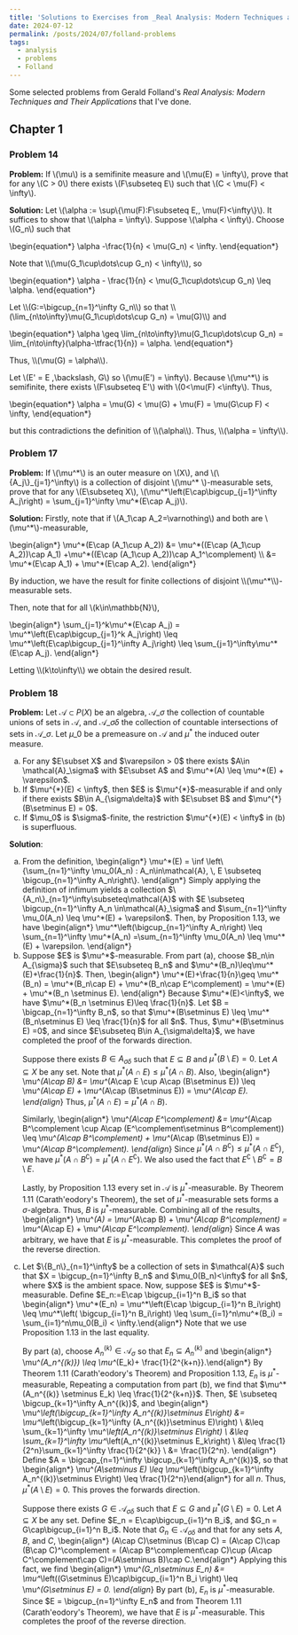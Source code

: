 ```yaml
---
title: 'Solutions to Exercises from _Real Analysis: Modern Techniques and Their Applications_'
date: 2024-07-12
permalink: /posts/2024/07/folland-problems
tags:
  - analysis
  - problems
  - Folland
---
```


Some selected problems from Gerald Folland's _Real Analysis: Modern Techniques and Their Applications_ that I've done.

## Chapter 1 
### Problem 14

**Problem:** If \\(\mu\\) is a semifinite measure and \\(\mu(E) = \infty\\), prove that for any \\(C > 0\\) there exists \\(F\subseteq E\\) such that \\(C < \mu(F) < \infty\\).

**Solution:** Let \\(\alpha := \sup\\\{\mu(F):F\subseteq E,\, \mu(F)<\infty\\\}\\).
It suffices to show that \\(\alpha = \infty\\).
Suppose \\(\alpha < \infty\\).
Choose \\(G_n\\) such that 
<p>
\begin{equation*}
    \alpha -\frac{1}{n} < \mu(G_n) < \infty.
\end{equation*}
</p>
Note that \\(\mu(G_1\cup\dots\cup G_n) < \infty\\), so 
<p>
\begin{equation*}
    \alpha - \frac{1}{n} < \mu(G_1\cup\dots\cup G_n) \leq \alpha.
\end{equation*}
</p>
Let \\(G:=\bigcup_{n=1}^\infty G_n\\) so that \\(\lim_{n\to\infty}\mu(G_1\cup\dots\cup G_n) = \mu(G)\\) and
<p>
\begin{equation*}
    \alpha \geq \lim_{n\to\infty}\mu(G_1\cup\dots\cup G_n) = \lim_{n\to\infty}(\alpha-\tfrac{1}{n}) = \alpha.
\end{equation*}
</p>
Thus, \\(\mu(G) = \alpha\\).


Let \\(E' = E \,\backslash\, G\\) so \\(\mu(E') = \infty\\).
Because \\(\mu^*\\) is semifinite, there exists \\(F\subseteq E'\\) with \\(0<\mu(F) <\infty\\).
Thus,
<p>
\begin{equation*}
    \alpha = \mu(G) <  \mu(G) + \mu(F)  = \mu(G\cup F) < \infty,
\end{equation*}
</p>
but this contradictions the definition of \\(\alpha\\).
Thus, \\(\alpha = \infty\\).


### Problem 17
**Problem:** If \\(\mu^\*\\) is an outer measure on \\(X\\), and \\(\\\{A_j\\\}\_{j=1}^\infty\\) is a collection of disjoint \\(\mu^* \\)-measurable sets, prove that for any \\(E\subseteq X\\), \\(\mu^\*\left(E\cap\bigcup\_{j=1}^\infty A_j\right) = \sum\_{j=1}^\infty \mu^\*(E\cap A_j)\\).

**Solution:** Firstly, note that if \\(A_1\cap A_2=\varnothing\\) and both are \\(\mu^*\\)-measurable,
<p>
\begin{align*}
    \mu^*(E\cap (A_1\cup A_2)) &= \mu^*((E\cap (A_1\cup A_2))\cap A_1) +\mu^*((E\cap (A_1\cup A_2))\cap A_1^\complement) \\
    &= \mu^*(E\cap A_1) + \mu^*(E\cap A_2).
\end{align*}
</p>
By induction, we have the result for finite collections of disjoint \\(\mu^*\\)-measurable sets.

Then, note that for all \\(k\in\mathbb{N}\\),
<p>
    \begin{align*}
    \sum_{j=1}^k\mu^*(E\cap A_j) = \mu^*\left(E\cap\bigcup_{j=1}^k A_j\right) 
    \leq \mu^*\left(E\cap\bigcup_{j=1}^\infty A_j\right)  
    \leq \sum_{j=1}^\infty\mu^*(E\cap A_j).
    \end{align*}
</p>
Letting \\(k\to\infty\\) we obtain the desired result.



### Problem 18
**Problem:** Let $\mathcal{A}\subset P(X)$ be an algebra, $\mathcal{A}\_\sigma$ the collection of countable unions of sets in $\mathcal{A}$, and $\mathcal{A}\_{\sigma\delta}$ the collection of countable intersections of sets in $\mathcal{A}\_\sigma$. Let $\mu\_{0}$ be a premeasure on $\mathcal{A}$ and $\mu^*$ the induced outer measure.
<ol type="a">
<li> For any $E\subset X$ and $\varepsilon > 0$ there exists $A\in \mathcal{A}_\sigma$ with $E\subset A$ and $\mu^*(A) \leq \mu^*(E) + \varepsilon$.
</li>
<li> If $\mu^{*}(E) < \infty$, then $E$ is $\mu^{*}$-measurable if and only if there exists $B\in A_{\sigma\delta}$ with $E\subset B$ and $\mu^{*}(B\setminus E) = 0$.
</li>
<li> If $\mu_0$ is $\sigma$-finite, the restriction $\mu^{*}(E) < \infty$ in (b) is superfluous.
</li>
</ol>

**Solution**:
<ol type="a">
<li> 
From the definition, 
\begin{align*}
    \mu^*(E) = \inf \left\{\sum_{n=1}^\infty \mu_0(A_n) : A_n\in\mathcal{A}, \, E \subseteq \bigcup_{n=1}^\infty A_n\right\}.
\end{align*}
Simply applying the definition of infimum yields a collection $\{A_n\}_{n=1}^\infty\subseteq\mathcal{A}$ with $E \subseteq \bigcup_{n=1}^\infty A_n \in\mathcal{A}_\sigma$ and $\sum_{n=1}^\infty \mu_0(A_n) \leq \mu^*(E) + \varepsilon$.
Then, by Proposition 1.13, we have
\begin{align*}
    \mu^*\left(\bigcup_{n=1}^\infty A_n\right) \leq \sum_{n=1}^\infty \mu^*(A_n) =\sum_{n=1}^\infty \mu_0(A_n) \leq \mu^*(E) + \varepsilon.
\end{align*}
</li>
<li> 
Suppose $E$ is $\mu^*$-measurable.
From part (a), choose $B_n\in A_{\sigma}$ such that $E\subseteq B_n$ and $\mu^*(B_n)\leq\mu^*(E)+\frac{1}{n}$.
Then, 
\begin{align*}
    \mu^*(E)+\frac{1}{n}\geq \mu^*(B_n) = \mu^*(B_n\cap E) + \mu^*(B_n\cap E^\complement) = \mu^*(E) + \mu^*(B_n \setminus E).
\end{align*}
Because $\mu^*(E)<\infty$, we have $\mu^*(B_n \setminus E)\leq \frac{1}{n}$.
Let $B = \bigcap_{n=1}^\infty B_n$, so that $\mu^*(B\setminus E) \leq \mu^*(B_n\setminus E) \leq \frac{1}{n}$ for all $n$.
Thus, $\mu^*(B\setminus E) =0$, and since $E\subseteq B\in A_{\sigma\delta}$, we have completed the proof of the forwards direction.

Suppose there exists $B\in A_{\sigma\delta}$ such that $E\subseteq B$ and $\mu^*(B\setminus E) = 0$.
Let $A\subseteq X$ be any set.
Note that $\mu^*(A\cap E) \leq \mu^*(A\cap B)$.
Also,
\begin{align*}
    \mu^*(A\cap B) &= \mu^*(A\cap E \cup A\cap (B\setminus E)) \leq \mu^*(A\cap E) + \mu^*(A\cap (B\setminus E)) = \mu^*(A\cap E).
\end{align*}
Thus, $\mu^*(A\cap E) = \mu^*(A\cap B)$.

Similarly, 
\begin{align*}
    \mu^*(A\cap E^\complement) &= \mu^*(A\cap B^\complement \cup A\cap (E^\complement\setminus B^\complement)) \leq \mu^*(A\cap B^\complement) + \mu^*(A\cap (B\setminus E)) = \mu^*(A\cap B^\complement).
\end{align*}
Since $\mu^*(A\cap B^\complement)\leq \mu^*(A\cap E^\complement)$, we have $\mu^*(A\cap B^\complement) = \mu^*(A\cap E^\complement)$.
We also used the fact that $E^\complement\setminus B^\complement = B\setminus E$.

Lastly, by Proposition 1.13 every set in $\mathcal{A}$ is $\mu^*$-measurable. By Theorem 1.11 (Carath\'eodory's Theorem), the set of $\mu^*$-measurable sets forms a $\sigma$-algebra.
Thus, $B$ is $\mu^*$-measurable.
Combining all of the results,
\begin{align*}
    \mu^*(A) = \mu^*(A\cap B) + \mu^*(A\cap B^\complement) = \mu^*(A\cap E) + \mu^*(A\cap E^\complement).
\end{align*}
Since $A$ was arbitrary, we have that $E$ is $\mu^*$-measurable.
This completes the proof of the reverse direction.
</li>
<li> 
Let $\{B_n\}_{n=1}^\infty$ be a collection of sets in $\mathcal{A}$ such that $X = \bigcup_{n=1}^\infty B_n$ and $\mu_0(B_n)<\infty$ for all $n$, where $X$ is the ambient space.
Now, suppose $E$ is $\mu^*$-measurable.
Define $E_n:=E\cap \bigcup_{i=1}^n B_i$ so that
\begin{align*}
\mu^*(E_n) = \mu^*\left(E\cap \bigcup_{i=1}^n B_i\right) \leq \mu^*\left( \bigcup_{i=1}^n B_i\right)  \leq \sum_{i=1}^n\mu^*(B_i) = \sum_{i=1}^n\mu_0(B_i) < \infty.\end{align*}
Note that we use Proposition 1.13 in the last equality.

By part (a), choose $A_n^{(k)}\in\mathcal{A}_\sigma$ so that $E_n\subseteq A_n^{(k)}$ and 
\begin{align*}
\mu^*(A_n^{(k)}) \leq \mu^*(E_k)+ \frac{1}{2^{k+n}}.\end{align*}
By Theorem 1.11 (Carath\'eodory's Theorem) and Proposition 1.13, $E_n$ is $\mu^*$-measurable,
Repeating a computation from part (b), we find that $\mu^*(A_n^{(k)} \setminus E_k) \leq \frac{1}{2^{k+n}}$.
Then, $E \subseteq \bigcup_{k=1}^\infty A_n^{(k)}$, and
\begin{align*}
    \mu^*\left(\bigcup_{k=1}^\infty A_n^{(k)}\setminus E\right) &= \mu^*\left(\bigcup_{k=1}^\infty (A_n^{(k)}\setminus E)\right) \\
    &\leq \sum_{k=1}^\infty \mu^*\left(A_n^{(k)}\setminus E\right) \\
    &\leq \sum_{k=1}^\infty \mu^*\left(A_n^{(k)}\setminus E_k\right) \\
    &\leq \frac{1}{2^n}\sum_{k=1}^\infty \frac{1}{2^{k}} \\
    &= \frac{1}{2^n}.
\end{align*}
Define $A = \bigcap_{n=1}^\infty \bigcup_{k=1}^\infty A_n^{(k)}$, so that
\begin{align*}
\mu^*(A\setminus E) \leq \mu^*\left(\bigcup_{k=1}^\infty A_n^{(k)}\setminus E\right) \leq \frac{1}{2^n}\end{align*}
for all $n$.
Thus, $\mu^*(A\setminus E) = 0$.
This proves the forwards direction.

Suppose there exists $G\in \mathcal{A}_{\sigma\delta}$ such that $E\subseteq G$ and $\mu^*(G\setminus E) = 0$.
Let $A\subseteq X$ be any set.
Define $E_n = E\cap\bigcup_{i=1}^n B_i$, and $G_n = G\cap\bigcup_{i=1}^n B_i$.
Note that $G_n\in\mathcal{A}_{\sigma\delta}$ and that for any sets $A,B$, and $C$,
\begin{align*}
(A\cap C)\setminus (B\cap C) = (A\cap C)\cap (B\cap C)^\complement =
(A\cap B^\complement\cap C)\cup (A\cap C^\complement\cap C)=(A\setminus B)\cap C.\end{align*}
Applying this fact, we find 
\begin{align*}
    \mu^*(G_n\setminus E_n) &= \mu^*\left((G\setminus E)\cap\bigcup_{i=1}^n B_i \right) \leq \mu^*(G\setminus E) = 0.
\end{align*}
By part (b), $E_n$ is $\mu^*$-measurable.
Since $E = \bigcup_{n=1}^\infty E_n$ and from Theorem 1.11 (Carath\'eodory's Theorem), we have that $E$ is $\mu^*$-measurable.
This completes the proof of the reverse direction.
</li>
</ol>